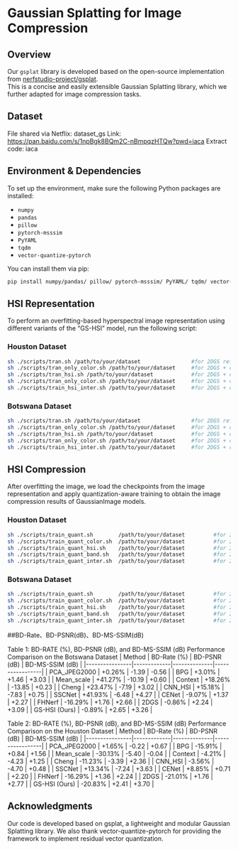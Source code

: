 # Gaussian Splatting for Image Compression

## Overview

Our `gsplat` library is developed based on the open-source implementation from [nerfstudio-project/gsplat](https://github.com/nerfstudio-project/gsplat).  
This is a concise and easily extensible Gaussian Splatting library, which we further adapted for image compression tasks.

## Dataset
File shared via Netflix: dataset_gs 
Link: https://pan.baidu.com/s/1npBgk8BQm2C-nBmpqzHTQw?pwd=iaca Extract code: iaca

## Environment & Dependencies

To set up the environment, make sure the following Python packages are installed:

- `numpy`  
- `pandas`  
- `pillow`  
- `pytorch-msssim`  
- `PyYAML`  
- `tqdm`  
- `vector-quantize-pytorch`  

You can install them via pip:

```bash
pip install numpy/pandas/ pillow/ pytorch-msssim/ PyYAML/ tqdm/ vector-quantize-pytorch/
```
## HSI Representation

To perform an overfitting-based hyperspectral image representation using different variants of the “GS-HSI” model, run the following script:

### Houston Dataset

```bash
sh ./scripts/tran.sh /path/to/your/dataset                #for 2DGS reference[14]
sh ./scripts/tran_only_color.sh /path/to/your/dataset     #for 2DGS + color weight W
sh ./scripts/tran_hsi.sh /path/to/your/dataset            #for 2DGS + color weight W + adaptive resampling module
sh ./scripts/tran_only_color.sh /path/to/your/dataset     #for 2DGS + color weight W + reusing cross-band information
sh ./scripts/train_hsi_inter.sh /path/to/your/dataset     #for 2DGS + color weight W + adaptive resampling module + reusing cross-band information(GS-HSI)
```
### Botswana Dataset
```bash
sh ./scripts/tran.sh /path/to/your/dataset                #for 2DGS reference[14]
sh ./scripts/tran_only_color.sh /path/to/your/dataset     #for 2DGS + color weight W
sh ./scripts/tran_hsi.sh /path/to/your/dataset            #for 2DGS + color weight W + adaptive resampling module
sh ./scripts/tran_only_color.sh /path/to/your/dataset     #for 2DGS + color weight W + reusing cross-band information
sh ./scripts/train_hsi_inter.sh /path/to/your/dataset     #for 2DGS + color weight W + adaptive resampling module + reusing cross-band information(GS-HSI)
```
## HSI Compression
After overfitting the image, we load the checkpoints from the image representation and apply quantization-aware training to obtain the image compression results of GaussianImage models.

### Houston Dataset
```bash
sh ./scripts/train_quant.sh        /path/to/your/dataset         #for 2DGS reference[14] + attribute-aware quantization module
sh ./scripts/train_quant_color.sh  /path/to/your/dataset         #for 2DGS + color weight W + attribute-aware quantization module
sh ./scripts/train_quant_hsi.sh    /path/to/your/dataset         #for 2DGS + color weight W + adaptive resampling module + attribute-aware quantization module
sh ./scripts/train_quant_band.sh   /path/to/your/dataset         #for 2DGS + color weight W+ reusing cross-band information + attribute-aware quantization module
sh ./scripts/train_quant_inter.sh  /path/to/your/dataset         #for 2DGS + color weight W+ reusing cross-band information + adaptive resampling module + attribute-aware quantization module

``` 
### Botswana Dataset
```bash
sh ./scripts/train_quant.sh        /path/to/your/dataset         #for 2DGS reference[14] + attribute-aware quantization module
sh ./scripts/train_quant_color.sh  /path/to/your/dataset         #for 2DGS + color weight W + attribute-aware quantization module
sh ./scripts/train_quant_hsi.sh    /path/to/your/dataset         #for 2DGS + color weight W + adaptive resampling module + attribute-aware quantization module
sh ./scripts/train_quant_band.sh   /path/to/your/dataset         #for 2DGS + color weight W+ reusing cross-band information + attribute-aware quantization module
sh ./scripts/train_quant_inter.sh  /path/to/your/dataset         #for 2DGS + color weight W+ reusing cross-band information + adaptive resampling module + attribute-aware quantization module
```

##BD-Rate、BD-PSNR(dB)、BD-MS-SSIM(dB)

Table 1: BD-RATE (%), BD-PSNR (dB), and BD-MS-SSIM (dB) Performance Comparison on the Botswana Dataset
| Method         | BD-Rate (%) | BD-PSNR (dB) | BD-MS-SSIM (dB) |
|----------------|-------------|--------------|-----------------|
| PCA_JPEG2000   | +0.26%      | -1.39        | -0.56           |
| BPG            | +3.01%      | +1.46        | +3.03           |
| Mean_scale     | +41.27%     | -10.19       | +0.60           |
| Context        | +18.26%     | -13.85       | +0.23           |
| Cheng          | +23.47%     | -7.19        | +3.02           |
| CNN_HSI        | +15.18%     | -7.83        | +0.75           |
| SSCNet         | +41.93%     | -6.48        | +4.27           |
| CENet          | -9.07%      | +1.37        | +2.27           |
| FHNerf         | -16.29%     | +1.76        | +2.66           |
| 2DGS           | -0.86%      | +2.24        | +3.09           |
| GS-HSI (Ours)  | -0.89%      | +2.65        | +3.26           |

Table 2: BD-RATE (%), BD-PSNR (dB), and BD-MS-SSIM (dB) Performance Comparison on the Houston Dataset
| Method         | BD-Rate (%) | BD-PSNR (dB) | BD-MS-SSIM (dB) |
|----------------|-------------|--------------|-----------------|
| PCA_JPEG2000   | +1.65%      | -0.22        | +0.67           |
| BPG            | -15.91%     | +0.84        | +1.56           |
| Mean_scale     | -30.13%     | -5.40        | -0.04           |
| Context        | -4.21%      | -4.23        | +1.25           |
| Cheng          | -11.23%     | -3.39        | +2.36           |
| CNN_HSI        | -3.56%      | -4.70        | +0.48           |
| SSCNet         | +13.34%     | -7.24        | +3.63           |
| CENet          | +8.85%      | +0.71        | +2.20           |
| FHNerf         | -16.29%     | +1.36        | +2.24           |
| 2DGS           | -21.01%     | +1.76        | +2.77           |
| GS-HSI (Ours)  | -20.83%     | +2.41        | +3.70           |


## Acknowledgments
Our code is developed based on gsplat, a lightweight and modular Gaussian Splatting library.
We also thank vector-quantize-pytorch for providing the framework to implement residual vector quantization.





